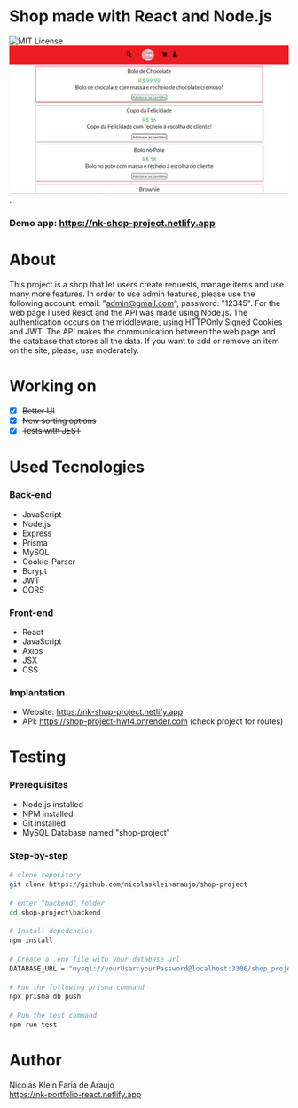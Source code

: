 # Shop made with React and Node.js
 ![MIT License](https://img.shields.io/badge/license-MIT-blue)
<br>
 <img src="./frontend/public/home-page.PNG" alt="Print Home Page" width="700">.
 ### Demo app: https://nk-shop-project.netlify.app
# About
 This project is a shop that let users create requests, manage items and use many more features.
 In order to use admin features, please use the following account: email: "admin@gmail.com", password: "12345".
 For the web page I used React and the API was made using Node.js.
 The authentication occurs on the middleware, using HTTPOnly Signed Cookies and JWT.
 The API makes the communication between the web page and the database that stores all the data.
 If you want to add or remove an item on the site, please, use moderately.

# Working on
 - [x] ~~Better UI~~
 - [x] ~~New sorting options~~
 - [x] ~~Tests with JEST~~

 # Used Tecnologies
  ### Back-end
  - JavaScript
  - Node.js
  - Express
  - Prisma
  - MySQL
  - Cookie-Parser
  - Bcrypt
  - JWT
  - CORS

  ### Front-end
  - React
  - JavaScript
  - Axios
  - JSX
  - CSS

  ### Implantation
  - Website: https://nk-shop-project.netlify.app
  - API: https://shop-project-hwt4.onrender.com (check project for routes)

 # Testing
  ### Prerequisites
  - Node.js installed
  - NPM installed
  - Git installed
  - MySQL Database named "shop-project"
 ### Step-by-step
 ```bash
 # clone repository
 git clone https://github.com/nicolaskleinaraujo/shop-project

 # enter "backend" folder
 cd shop-project\backend

 # Install depedencies
 npm install

 # Create a .env file with your database url
 DATABASE_URL = "mysql://yourUser:yourPassword@localhost:3306/shop_project"

 # Run the following prisma command
 npx prisma db push

 # Run the test command
 npm run test
 ```

  # Author
   Nicolas Klein Faria de Araujo <br>
   https://nk-portfolio-react.netlify.app
